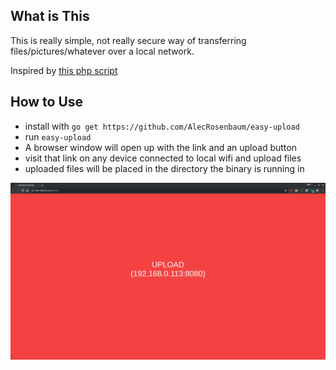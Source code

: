 ## What is This

This is really simple, not really secure way of transferring files/pictures/whatever over a local network.

Inspired by [this php script](https://github.com/josephernest/Yopp)

## How to Use

* install with `go get https://github.com/AlecRosenbaum/easy-upload`
* run `easy-upload`
* A browser window will open up with the link and an upload button
* visit that link on any device connected to local wifi and upload files
* uploaded files will be placed in the directory the binary is running in

![Screenshot](https://github.com/AlecRosenbaum/easy-upload/raw/master/screenshot.png "Screenshot")
